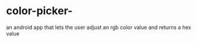 # color-picker-
an android app that lets the user adjust an rgb color value and returns a hex value

